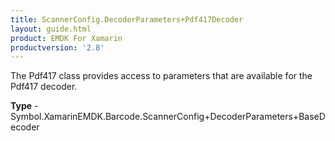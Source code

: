 ```yaml
---
title: ScannerConfig.DecoderParameters+Pdf417Decoder
layout: guide.html
product: EMDK For Xamarin 
productversion: '2.8' 
---
```

The Pdf417 class provides access to parameters that are available for the Pdf417 decoder.

**Type** - Symbol.XamarinEMDK.Barcode.ScannerConfig+DecoderParameters+BaseDecoder

